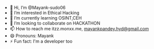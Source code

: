 - 👋 Hi, I’m @Mayank-sudo06
- 👀 I’m interested in Ethical Hacking 
- 🌱 I’m currently learning OSINT,CEH
- 💞️ I’m looking to collaborate on HACKATHON 
- 📫 How to reach me itzz.monxx.me, mayankpandey.hyd@gmail.com
- 😄 Pronouns: Mayank
- ⚡ Fun fact: I'm a developer too

<!---
Mayank-sudo06/Mayank-sudo06 is a ✨ special ✨ repository because its `README.md` (this file) appears on your GitHub profile.
You can click the Preview link to take a look at your changes.
--->
